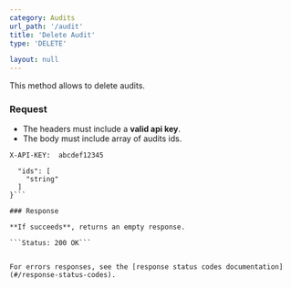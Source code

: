 ```yaml
---
category: Audits
url_path: '/audit'
title: 'Delete Audit'
type: 'DELETE'

layout: null
---
```


This method allows to delete audits.

### Request

* The headers must include a **valid api key**.
* The body must include array of audits ids.

```X-API-KEY:  abcdef12345```

```{
  "ids": [
    "string"
  ]
}```

### Response

**If succeeds**, returns an empty response.

```Status: 200 OK```


For errors responses, see the [response status codes documentation](#/response-status-codes).
